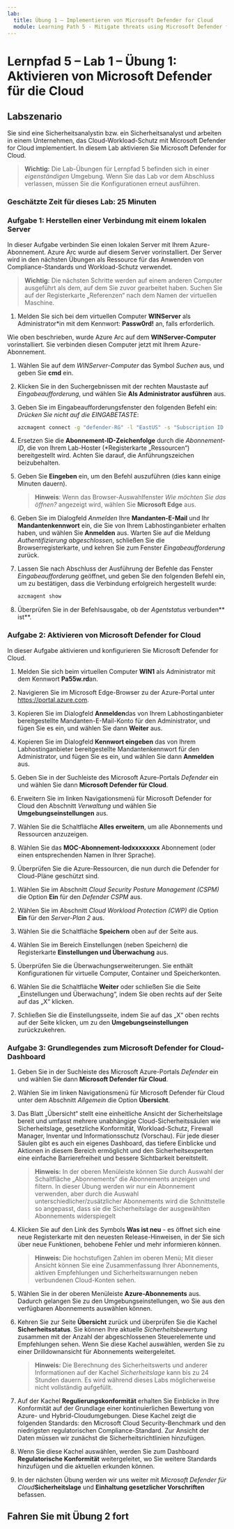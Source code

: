 ```yaml
---
lab:
  title: Übung 1 – Implementieren von Microsoft Defender for Cloud
  module: Learning Path 5 - Mitigate threats using Microsoft Defender for Cloud
---
```


# Lernpfad 5 – Lab 1 – Übung 1: Aktivieren von Microsoft Defender für die Cloud

## Labszenario

Sie sind eine Sicherheitsanalystin bzw. ein Sicherheitsanalyst und arbeiten in einem Unternehmen, das Cloud-Workload-Schutz mit Microsoft Defender for Cloud implementiert. In diesem Lab aktivieren Sie Microsoft Defender for Cloud.

>**Wichtig:** Die Lab-Übungen für Lernpfad 5 befinden sich in einer *eigenständigen* Umgebung. Wenn Sie das Lab vor dem Abschluss verlassen, müssen Sie die Konfigurationen erneut ausführen.

### Geschätzte Zeit für dieses Lab: 25 Minuten

### Aufgabe 1: Herstellen einer Verbindung mit einem lokalen Server

In dieser Aufgabe verbinden Sie einen lokalen Server mit Ihrem Azure-Abonnement. Azure Arc wurde auf diesem Server vorinstalliert. Der Server wird in den nächsten Übungen als Ressource für das Anwenden von Compliance-Standards und Workload-Schutz verwendet.

>**Wichtig:** Die nächsten Schritte werden auf einem anderen Computer ausgeführt als dem, auf dem Sie zuvor gearbeitet haben. Suchen Sie auf der Registerkarte „Referenzen“ nach dem Namen der virtuellen Maschine.

1. Melden Sie sich bei dem virtuellen Computer **WINServer** als Administrator*in mit dem Kennwort: **Passw0rd!** an, falls erforderlich.  

Wie oben beschrieben, wurde Azure Arc auf dem **WINServer-Computer** vorinstalliert. Sie verbinden diesen Computer jetzt mit Ihrem Azure-Abonnement.

1. Wählen Sie auf dem *WINServer-Computer* das Symbol *Suchen* aus, und geben Sie **cmd** ein.

1. Klicken Sie in den Suchergebnissen mit der rechten Maustaste auf *Eingabeaufforderung*, und wählen Sie **Als Administrator ausführen** aus.

1. Geben Sie im Eingabeaufforderungsfenster den folgenden Befehl ein: *Drücken Sie nicht auf die EINGABETASTE*:

    ```cmd
    azcmagent connect -g "defender-RG" -l "EastUS" -s "Subscription ID string"
    ```

1. Ersetzen Sie die **Abonnement-ID-Zeichenfolge** durch die *Abonnement-ID*, die von Ihrem Lab-Hoster (*Registerkarte „Ressourcen“) bereitgestellt wird. Achten Sie darauf, die Anführungszeichen beizubehalten.

1. Geben Sie **Eingeben** ein, um den Befehl auszuführen (dies kann einige Minuten dauern).

    >**Hinweis**: Wenn das Browser-Auswahlfenster *Wie möchten Sie das öffnen?* angezeigt wird, wählen Sie **Microsoft Edge** aus.

1. Geben Sie im Dialogfeld *Anmelden* Ihre **Mandanten-E-Mail** und Ihr **Mandantenkennwort** ein, die Sie von Ihrem Labhostinganbieter erhalten haben, und wählen Sie **Anmelden** aus. Warten Sie auf die Meldung *Authentifizierung abgeschlossen*, schließen Sie die Browserregisterkarte, und kehren Sie zum Fenster *Eingabeaufforderung* zurück.

1. Lassen Sie nach Abschluss der Ausführung der Befehle das Fenster *Eingabeaufforderung* geöffnet, und geben Sie den folgenden Befehl ein, um zu bestätigen, dass die Verbindung erfolgreich hergestellt wurde:

    ```cmd
    azcmagent show
    ```

1. Überprüfen Sie in der Befehlsausgabe, ob der *Agentstatus* verbunden** ist**.

### Aufgabe 2: Aktivieren von Microsoft Defender for Cloud

In dieser Aufgabe aktivieren und konfigurieren Sie Microsoft Defender for Cloud.

1. Melden Sie sich beim virtuellen Computer **WIN1** als Administrator mit dem Kennwort **Pa55w.rd**an.

1. Navigieren Sie im Microsoft Edge-Browser zu der Azure-Portal unter <https://portal.azure.com>.
  
1. Kopieren Sie im Dialogfeld **Anmelden**das von Ihrem Labhostinganbieter bereitgestellte Mandanten-E-Mail-Konto für den Administrator, und fügen Sie es ein, und wählen Sie dann **Weiter** aus.

1. Kopieren Sie im Dialogfeld **Kennwort eingeben** das von Ihrem Labhostinganbieter bereitgestellte Mandantenkennwort für den Administrator, und fügen Sie es ein, und wählen Sie dann **Anmelden** aus.

1. Geben Sie in der Suchleiste des Microsoft Azure-Portals *Defender* ein und wählen Sie dann **Microsoft Defender für Cloud**.

1. Erweitern Sie im linken Navigationsmenü für Microsoft Defender for Cloud den Abschnitt *Verwaltung* und wählen Sie **Umgebungseinstellungen** aus.

1. Wählen Sie die Schaltfläche **Alles erweitern**, um alle Abonnements und Ressourcen anzuzeigen.

1. Wählen Sie das **MOC-Abonnement-lodxxxxxxxx** Abonnement (oder einen entsprechenden Namen in Ihrer Sprache).

1. Überprüfen Sie die Azure-Ressourcen, die nun durch die Defender for Cloud-Pläne geschützt sind.

<!---
    >**Important:** If all Defender plans are *Off*, select **Enable all plans**. Select the *$200/month Microsoft Defender for APIs Plan 1* and then select **Save**. Select **Save** at the top of the page and wait for the *"Defender plans (for your) subscription were saved successfully!"* notifications to appear.--->

1. Wählen Sie im Abschnitt *Cloud Security Posture Management (CSPM)* die Option **Ein** für den *Defender CSPM* aus.

1. Wählen Sie im Abschnitt *Cloud Workload Protection (CWP)* die Option **Ein** für den *Server-Plan 2* aus.

1. Wählen Sie die Schaltfläche **Speichern** oben auf der Seite aus.

1. Wählen Sie im Bereich Einstellungen (neben Speichern) die Registerkarte **Einstellungen und Überwachung** aus.

1. Überprüfen Sie die Überwachungserweiterungen. Sie enthält Konfigurationen für virtuelle Computer, Container und Speicherkonten.

1. Wählen Sie die Schaltfläche **Weiter** oder schließen Sie die Seite „Einstellungen und Überwachung“, indem Sie oben rechts auf der Seite auf das „X“ klicken.

1. Schließen Sie die Einstellungsseite, indem Sie auf das „X“ oben rechts auf der Seite klicken, um zu den **Umgebungseinstellungen** zurückzukehren.

<!---1. Select the Log analytics workspace you created earlier *uniquenameDefender* to review the available options and pricing.

1. Select **Enable all plans** (to the right of Select Defender plan) and then select **Save**. Wait for the *"Microsoft Defender plan for workspace uniquenameDefender were saved successfully!"* notification to appear.

    >**Note:** If the page is not being displayed, refresh your Edge browser and try again.

1. Close the Defender plans page by selecting the 'X' on the upper right of the page to go back to the **Environment settings**. --->

### Aufgabe 3: Grundlegendes zum Microsoft Defender for Cloud-Dashboard

1. Geben Sie in der Suchleiste des Microsoft Azure-Portals *Defender* ein und wählen Sie dann **Microsoft Defender für Cloud**.

1. Wählen Sie im linken Navigationsmenü für Microsoft Defender für Cloud unter dem Abschnitt *Allgemein* die Option **Übersicht**.

1. Das Blatt „Übersicht“ stellt eine einheitliche Ansicht der Sicherheitslage bereit und umfasst mehrere unabhängige Cloud-Sicherheitssäulen wie Sicherheitslage, gesetzliche Konformität, Workload-Schutz, Firewall Manager, Inventar und Informationsschutz (Vorschau). Für jede dieser Säulen gibt es auch ein eigenes Dashboard, das tiefere Einblicke und Aktionen in diesem Bereich ermöglicht und den Sicherheitsexperten eine einfache Barrierefreiheit und bessere Sichtbarkeit bereitstellt.

    >**Hinweis:** In der oberen Menüleiste können Sie durch Auswahl der Schaltfläche „Abonnements“ die Abonnements anzeigen und filtern. In dieser Übung werden wir nur ein Abonnement verwenden, aber durch die Auswahl unterschiedlicher/zusätzlicher Abonnements wird die Schnittstelle so angepasst, dass sie die Sicherheitslage der ausgewählten Abonnements widerspiegelt

1. Klicken Sie auf den Link des Symbols **Was ist neu** - es öffnet sich eine neue Registerkarte mit den neuesten Release-Hinweisen, in der Sie sich über neue Funktionen, behobene Fehler und mehr informieren können.

    >**Hinweis:** Die hochstufigen Zahlen im oberen Menü; Mit dieser Ansicht können Sie eine Zusammenfassung Ihrer Abonnements, aktiven Empfehlungen und Sicherheitswarnungen neben verbundenen Cloud-Konten sehen.

1. Wählen Sie in der oberen Menüleiste **Azure-Abonnements** aus. Dadurch gelangen Sie zu den Umgebungseinstellungen, wo Sie aus den verfügbaren Abonnements auswählen können.

1. Kehren Sie zur Seite **Übersicht** zurück und überprüfen Sie die Kachel **Sicherheitsstatus**. Sie können Ihre aktuelle *Sicherheitsbewertung* zusammen mit der Anzahl der abgeschlossenen Steuerelemente und Empfehlungen sehen. Wenn Sie diese Kachel auswählen, werden Sie zu einer Drilldownansicht für Abonnements weitergeleitet.

    >**Hinweis:** Die Berechnung des Sicherheitswerts und anderer Informationen auf der Kachel *Sicherheitslage* kann bis zu 24 Stunden dauern. Es wird während dieses Labs möglicherweise nicht vollständig aufgefüllt.

1. Auf der Kachel **Regulierungskonformität** erhalten Sie Einblicke in Ihre Konformität auf der Grundlage einer kontinuierlichen Bewertung von Azure- und Hybrid-Cloudumgebungen. Diese Kachel zeigt die folgenden Standards: den Microsoft Cloud Security-Benchmark und den niedrigsten regulatorischen Compliance-Standard. Zur Ansicht der Daten müssen wir zunächst die Sicherheitsrichtlinien hinzufügen.

1. Wenn Sie diese Kachel auswählen, werden Sie zum Dashboard **Regulatorische Konformität** weitergeleitet, wo Sie weitere Standards hinzufügen und die aktuellen erkunden können.

1. In der nächsten Übung werden wir uns weiter mit *Microsoft Defender für Cloud***Sicherheitslage** und **Einhaltung gesetzlicher Vorschriften** befassen.

## Fahren Sie mit Übung 2 fort
